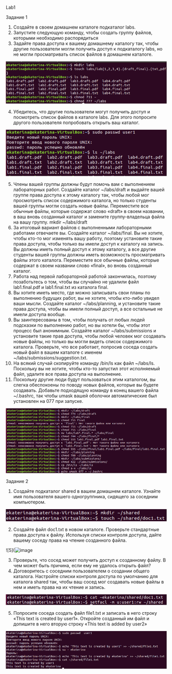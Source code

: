 Lab1

Задание 1

1. Создайте в своем домашнем каталоге подкаталог labs.
2. Запустите следующую команду, чтобы создать группу файлов, которыми необходимо распорядиться
3. Задайте права доступа к вашему домашнему каталогу так, чтобы другие пользователи могли получить доступ к подкаталогу labs, но не могли просматривать список файлов в домашнем каталоге.

![1](https://github.com/eremkate/screenshots/blob/main/3.1.png?raw=true)

4. Убедитесь, что другие пользователи могут получить доступ и посмотреть список файлов в каталоге labs. Для этого попросите другого пользователя попробовать открыть ваш каталог.

![2](https://github.com/eremkate/screenshots/blob/main/3.1%20(4%20%D0%BF%D1%83%D0%BD%D0%BA%D1%82).png?raw=true)

5. Члены вашей группы должны будут помочь вам с выполнением лабораторных работ.  Создайте каталог ~/labs/draft и выдайте вашей группе права доступа к этому каталогу так, чтобы любой мог просмотреть список содержимого каталога, но только студенты вашей группы могли создать новые файлы. Переместите все обычные файлы, которые содержат слово «draft» в своем названии, в ваш вновь созданный каталог и замените группу-владельца файла на вашу группу.
mkdir ~/labs/draft
6. За итоговый вариант файлов с выполненными лабораторными работами отвечаете вы.  Создайте каталог ~/labs/final. Вы не хотите, чтобы кто-то мог изменять вашу работу, поэтому установите такие права доступа, чтобы только вы имели доступ к каталогу на запись. Вы должны иметь полный доступ к этому каталогу, а все другие студенты вашей группы должны иметь возможность просматривать файлы этого каталога.  Переместите все обычные файлы, которые содержат в своем названии слово «final», во вновь созданный каталог.
7. Работа над первой лабораторной работой закончилась, поэтому позаботьтесь о том, чтобы вы случайно не удалили файл lab1.final.pdf и lab1.final.txt из каталога final.
8. Вы хотите иметь место, где можно записывать свои планы по выполнению будущих работ, вы не хотите, чтобы кто-либо увидел ваши мысли. Создайте каталог ~/labs/planning, и установите такие права доступа, чтобы вы имели полный доступ, а все остальные не имели доступа вообще.
9. Вы заинтересованы в том, чтобы получать от любых людей подсказки по выполнению работ, но вы хотели бы, чтобы этот процесс был анонимным. Создайте каталог ~/labs/submissions и установите такие прав доступа, чтобы любой человек мог создавать новые файлы, но только вы могли видеть список содержимого каталога.  Проверьте, что все работает, попросив соседа создать новый файл в вашем каталоге с именем ~/labs/submissions/suggestion.txt.
10. На всякий случай скопируйте команду /bin/ls как файл ~/labs/ls. Поскольку вы не хотите, чтобы кто-то запустил этот исполняемый файл, удалите все права доступа на выполнение.
11. Поскольку другие люди будут пользоваться этим каталогом, вы слегка обеспокоены по поводу новых файлов, которые вы будете создавать. Добавьте подходящую команду в конец вашего файла ~/.bashrc, так чтобы umask вашей оболочки автоматические был установлен на 077 при запуске.

![3](https://github.com/eremkate/screenshots/blob/main/3.1%20(%D1%81%205%20%D0%BF%D1%83%D0%BD%D0%BA%D1%82%D0%B0).png?raw=true)

Задание 2

1. Создайте подкаталог shared в вашем домашнем каталоге. Узнайте имя пользователя вашего одногруппника, сидящего за соседним компьютером.

![4](https://github.com/eremkate/screenshots/blob/main/3.2%20(1,2).png?raw=true)

2. Создайте файл doc1.txt в новом каталоге. Проверьте стандартные права доступа к файлу. Используя списки контроля доступа, дайте вашему соседу права на чтение созданного файла.

![5](![image](https://user-images.githubusercontent.com/96444200/171991793-639ce001-ce9b-40b3-ba8c-3121d47738f1.png)

3. Проверьте, что сосед может получить доступ к созданному файлу. В чем может быть причина, если ему не удалось открыть файл?
4. Договоритесь с соседним пользователем о создании общего каталога. Настройте списки контроля доступа по умолчанию для каталога shared так, чтобы ваш сосед мог создавать новые файлы в нем и иметь права на их чтение и запись.

![6](https://github.com/eremkate/screenshots/blob/main/3.2%20(3,4).png?raw=true)

5. Попросите соседа создать файл file1.txt и записать в него строку «This text is created by user1». Откройте созданный им файл и допишите в него вторую строку «This text is added by user2»

![7](https://github.com/eremkate/screenshots/blob/main/3.2%20(5).png?raw=true)

